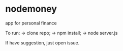 nodemoney
=========

app for personal finance

To run:
 -> clone repo;
 -> npm install;
 -> node server.js
 
 
If have suggestion, just open issue.
